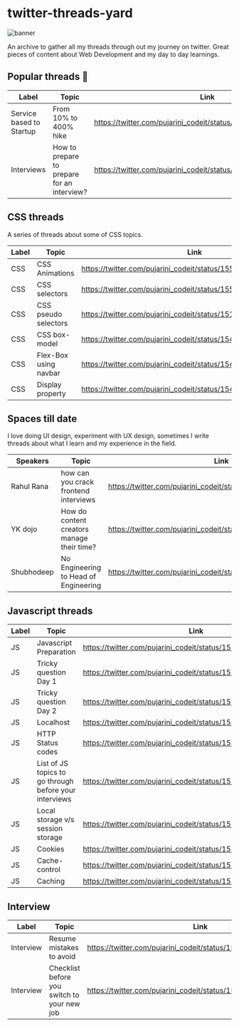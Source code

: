 # twitter-threads-yard

![banner]()

An archive to gather all my threads through out my journey on twitter. Great pieces of content about Web Development and my day to day learnings.

## Popular threads 🚀

| Label         | Topic | Link|
| ------------- | ------------- |------------- |
|  Service based to Startup  |From 10% to 400% hike |https://twitter.com/pujarini_codeit/status/1488712220523773952
| Interviews    |How to prepare to prepare for an interview?  |https://twitter.com/pujarini_codeit/status/1536924657260953601|

## CSS threads
A series of threads about some of CSS topics.

| Label         | Topic | Link|
| ------------- | ------------- |------------- |
| CSS           |CSS Animations|https://twitter.com/pujarini_codeit/status/1558425215281283072|
| CSS           |CSS selectors|https://twitter.com/pujarini_codeit/status/1550174327827738624|
| CSS           |CSS pseudo selectors |https://twitter.com/pujarini_codeit/status/1516974271238914048|
| CSS           |CSS box-model|https://twitter.com/pujarini_codeit/status/1549814645640548352|
| CSS           |Flex-Box using navbar|https://twitter.com/pujarini_codeit/status/1548275796749733891|
| CSS           |Display property |https://twitter.com/pujarini_codeit/status/1547943046113009666|


## Spaces till date
I love doing UI design, experiment with UX design, sometimes I write threads about what I learn and my experience in the field.

| Speakers         | Topic | Link|
| ------------- | ------------- |------------- |
| Rahul Rana   |how can you crack frontend interviews|https://twitter.com/pujarini_codeit/status/1556302375488753664|
| YK dojo      |How do content creators manage their time? |https://twitter.com/pujarini_codeit/status/1532699589463388165|
| Shubhodeep  |No Engineering to Head of Engineering|https://twitter.com/pujarini_codeit/status/1529407115126661122|



## Javascript threads

| Label         | Topic | Link|
| ------------- | ------------- |------------- |
| JS            |Javascript Preparation |https://twitter.com/pujarini_codeit/status/1559184445177221121|
| JS            |Tricky question Day 1 |https://twitter.com/pujarini_codeit/status/1559151842361475073|
| JS            |Tricky question Day 2 |https://twitter.com/pujarini_codeit/status/1559052321291923457|
| JS            |Localhost |https://twitter.com/pujarini_codeit/status/1543513038757974017|
| JS            |HTTP Status codes |https://twitter.com/pujarini_codeit/status/1538772325901840384|
| JS            |List of JS topics to go through before your interviews |https://twitter.com/pujarini_codeit/status/1536566720826966016|
| JS            |Local storage v/s session storage |https://twitter.com/pujarini_codeit/status/1528949726996860928|
| JS            |Cookies |https://twitter.com/pujarini_codeit/status/1528593487926808577|
| JS            |Cache-control |https://twitter.com/pujarini_codeit/status/1524222774922780672|
| JS            |Caching |https://twitter.com/pujarini_codeit/status/1523569896998678528|



## Interview

| Label         | Topic | Link|
| ------------- | ------------- |------------- |
| Interview     |Resume mistakes to avoid |https://twitter.com/pujarini_codeit/status/1538072187445612544|
| Interview     |Checklist before you switch to your new job |https://twitter.com/pujarini_codeit/status/1536199019357011968|






